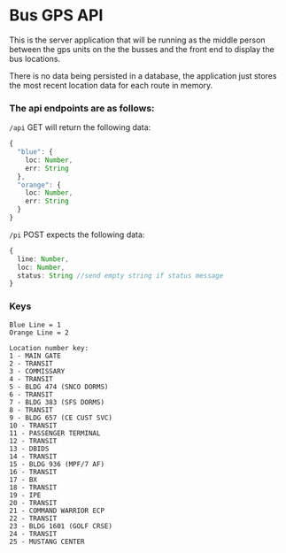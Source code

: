 # Bus GPS API

This is the server application that will be running as the middle person between the gps units on the the busses and the front end to display the bus locations.

There is no data being persisted in a database, the application just stores the most recent location data for each route in memory.

### The api endpoints are as follows:

`/api` GET will return the following data:
```typescript
{
  "blue": {
    loc: Number,
    err: String
  },
  "orange": {
    loc: Number,
    err: String
  }
}
```

`/pi` POST expects the following data:
```typescript
{
  line: Number,
  loc: Number,
  status: String //send empty string if status message
}
```
### Keys
```
Blue Line = 1
Orange Line = 2

Location number key:
1 - MAIN GATE
2 - TRANSIT
3 - COMMISSARY
4 - TRANSIT
5 - BLDG 474 (SNCO DORMS)
6 - TRANSIT
7 - BLDG 383 (SFS DORMS)
8 - TRANSIT
9 - BLDG 657 (CE CUST SVC)
10 - TRANSIT
11 - PASSENGER TERMINAL
12 - TRANSIT
13 - DBIDS
14 - TRANSIT
15 - BLDG 936 (MPF/7 AF)
16 - TRANSIT
17 - BX
18 - TRANSIT
19 - IPE
20 - TRANSIT
21 - COMMAND WARRIOR ECP
22 - TRANSIT
23 - BLDG 1601 (GOLF CRSE)
24 - TRANSIT
25 - MUSTANG CENTER
```

